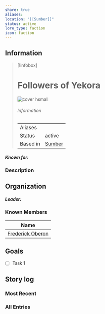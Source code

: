 ```yaml
---
share: true
aliases: 
location: "[[Sumber]]"
status: active
lore_type: faction
icon: faction
---
```

## Information
> [!infobox]
> # Followers of Yekora
> ![cover hsmall](insertimage.png)
> ###### Information
> |   |  |
> | ---- | ---- |
> | Aliases | |
> | Status| active|
> | Based in|  [Sumber](../Locations/Continents/Sumber.md)|
##### Known for:
### Description
## Organization
##### Leader:
### Known Members
| Name                                           |
| ---------------------------------------------- |
| [Frederick Oberon](../../Frederick%20Oberon.md) |

## Goals
- [ ] Task 1
## Story log
### Most Recent

### All Entries
